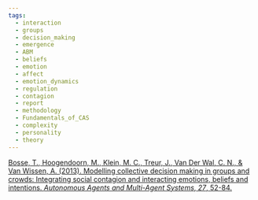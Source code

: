 ```yaml
---
tags:
  - interaction
  - groups
  - decision_making
  - emergence
  - ABM
  - beliefs
  - emotion
  - affect
  - emotion_dynamics
  - regulation
  - contagion
  - report
  - methodology
  - Fundamentals_of_CAS
  - complexity
  - personality
  - theory
---
```

[Bosse, T., Hoogendoorn, M., Klein, M. C., Treur, J., Van Der Wal, C. N., & Van Wissen, A. (2013). Modelling collective decision making in groups and crowds: Integrating social contagion and interacting emotions, beliefs and intentions. _Autonomous Agents and Multi-Agent Systems_, _27_, 52-84.](https://link.springer.com/content/pdf/10.1007/s10458-012-9201-1.pdf)